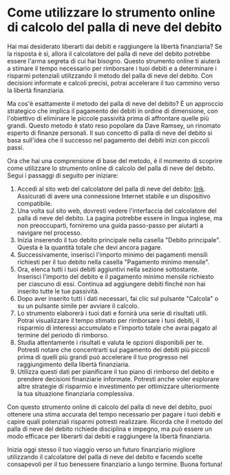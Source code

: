 Come utilizzare lo strumento online di calcolo del palla di neve del debito
===========================================================================

Hai mai desiderato liberarti dai debiti e raggiungere la libertà finanziaria? Se la risposta è sì, allora il calcolatore del palla di neve del debito potrebbe essere l'arma segreta di cui hai bisogno. Questo strumento online ti aiuterà a stimare il tempo necessario per rimborsare i tuoi debiti e a determinare i risparmi potenziali utilizzando il metodo del palla di neve del debito. Con decisioni informate e calcoli precisi, potrai accelerare il tuo cammino verso la libertà finanziaria.

Ma cos'è esattamente il metodo del palla di neve del debito? È un approccio strategico che implica il pagamento dei debiti in ordine di dimensione, con l'obiettivo di eliminare le piccole passività prima di affrontare quelle più grandi. Questo metodo è stato reso popolare da Dave Ramsey, un rinomato esperto di finanze personali. Il suo concetto di palla di neve del debito si basa sull'idea che il successo nel pagamento dei debiti inizi con piccoli passi.

Ora che hai una comprensione di base del metodo, è il momento di scoprire come utilizzare lo strumento online di calcolo del palla di neve del debito. Segui i passaggi di seguito per iniziare:

1. Accedi al sito web del calcolatore del palla di neve del debito: [link](https://www.onlinecalculatorsfree.com/it/financial/debt-snowball-calculator.html). Assicurati di avere una connessione Internet stabile e un dispositivo compatibile.
2. Una volta sul sito web, dovresti vedere l'interfaccia del calcolatore del palla di neve del debito. La pagina potrebbe essere in lingua inglese, ma non preoccuparti, forniremo una guida passo-passo per aiutarti a navigare nel processo.
3. Inizia inserendo il tuo debito principale nella casella "Debito principale". Questa è la quantità totale che devi ancora pagare.
4. Successivamente, inserisci l'importo minimo dei pagamenti mensili richiesti per il tuo debito nella casella "Pagamento minimo mensile".
5. Ora, elenca tutti i tuoi debiti aggiuntivi nella sezione sottostante. Inserisci l'importo del debito e il pagamento minimo mensile richiesto per ciascuno di essi. Continua ad aggiungere debiti finché non hai inserito tutte le tue passività.
6. Dopo aver inserito tutti i dati necessari, fai clic sul pulsante "Calcola" o su un pulsante simile per avviare il calcolo.
7. Lo strumento elaborerà i tuoi dati e fornirà una serie di risultati utili. Potrai visualizzare il tempo stimato per rimborsare i tuoi debiti, il risparmio di interessi accumulato e l'importo totale che avrai pagato al termine del periodo di rimborso.
8. Studia attentamente i risultati e valuta le opzioni disponibili per te. Potresti notare che concentrarti sul pagamento dei debiti più piccoli prima di quelli più grandi può accelerare il tuo progresso nel raggiungimento della libertà finanziaria.
9. Utilizza questi dati per pianificare il tuo piano di rimborso del debito e prendere decisioni finanziarie informate. Potresti anche voler esplorare altre strategie di risparmio e investimento per ottimizzare ulteriormente la tua situazione finanziaria complessiva.

Con questo strumento online di calcolo del palla di neve del debito, puoi ottenere una stima accurata del tempo necessario per pagare i tuoi debiti e capire quali potenziali risparmi potresti realizzare. Ricorda che il metodo del palla di neve del debito richiede disciplina e impegno, ma può essere un modo efficace per liberarti dai debiti e raggiungere la libertà finanziaria.

Inizia oggi stesso il tuo viaggio verso un futuro finanziario migliore utilizzando il calcolatore del palla di neve del debito e facendo scelte consapevoli per il tuo benessere finanziario a lungo termine. Buona fortuna!